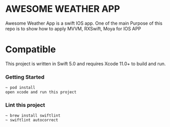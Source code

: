 #  AWESOME WEATHER APP
Awesome Weather App is a swift IOS app. One of the main Purpose of this repo is to show how to apply MVVM, RXSwift, Moya for IOS APP

# Compatible
This project is written in Swift 5.0 and requires Xcode 11.0+ to build and run.

### Getting Started

``` 
~ pod install
open xcode and run this project
```

### Lint this project
``` 
~ brew install swiftlint
~ swiftlint autocorrect
```

